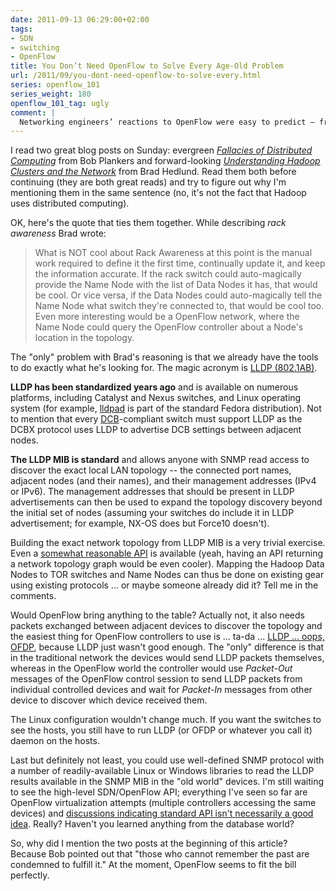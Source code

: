 ```yaml
---
date: 2011-09-13 06:29:00+02:00
tags:
- SDN
- switching
- OpenFlow
title: You Don’t Need OpenFlow to Solve Every Age-Old Problem
url: /2011/09/you-dont-need-openflow-to-solve-every.html
series: openflow_101
series_weight: 180
openflow_101_tag: ugly
comment: |
  Networking engineers’ reactions to OpenFlow were easy to predict – from “this will never work” to “here’s how I can solve my problem with OpenFlow.” It turns out we can solve many problems without involving OpenFlow; the traditional networking protocols are often good enough. 
---
```

I read two great blog posts on Sunday: evergreen [*Fallacies of Distributed Computing*](http://lonesysadmin.net/2011/09/10/fallacies-of-distributed-computing/) from Bob Plankers and forward-looking [*Understanding Hadoop Clusters and the Network*](https://bradhedlund.com/2011/09/10/understanding-hadoop-clusters-and-the-network/) from Brad Hedlund. Read them both before continuing (they are both great reads) and try to figure out why I'm mentioning them in the same sentence (no, it's not the fact that Hadoop uses distributed computing).
<!--more-->
OK, here's the quote that ties them together. While describing *rack awareness* Brad wrote:

> What is NOT cool about Rack Awareness at this point is the manual work required to define it the first time, continually update it, and keep the information accurate. If the rack switch could auto-magically provide the Name Node with the list of Data Nodes it has, that would be cool. Or vice versa, if the Data Nodes could auto-magically tell the Name Node what switch they're connected to, that would be cool too. Even more interesting would be a OpenFlow network, where the Name Node could query the OpenFlow controller about a Node's location in the topology.

The "only" problem with Brad's reasoning is that we already have the tools to do exactly what he's looking for. The magic acronym is [LLDP (802.1AB)](http://standards.ieee.org/getieee802/download/802.1AB-2005.pdf).

**LLDP has been standardized years ago** and is available on numerous platforms, including Catalyst and Nexus switches, and Linux operating system (for example, [lldpad](http://www.open-lldp.org/open-lldp) is part of the standard Fedora distribution). Not to mention that every [DCB](https://blog.ipspace.net/tag/dcb.html)-compliant switch must support LLDP as the DCBX protocol uses LLDP to advertise DCB settings between adjacent nodes.

**The LLDP MIB is standard** and allows anyone with SNMP read access to discover the exact local LAN topology -- the connected port names, adjacent nodes (and their names), and their management addresses (IPv4 or IPv6). The management addresses that should be present in LLDP advertisements can then be used to expand the topology discovery beyond the initial set of nodes (assuming your switches do include it in LLDP advertisement; for example, NX-OS does but Force10 doesn\'t).

Building the exact network topology from LLDP MIB is a very trivial exercise. Even a [somewhat reasonable API](http://search.cpan.org/~emiller/SNMP-Info-2.00/Info/LLDP.pm) is available (yeah, having an API returning a network topology graph would be even cooler). Mapping the Hadoop Data Nodes to TOR switches and Name Nodes can thus be done on existing gear using existing protocols \... or maybe someone already did it? Tell me in the comments.

Would OpenFlow bring anything to the table? Actually not, it also needs packets exchanged between adjacent devices to discover the topology and the easiest thing for OpenFlow controllers to use is \... ta-da \... [LLDP \... oops, OFDP](http://groups.geni.net/geni/wiki/OpenFlowDiscoveryProtocol), because LLDP just wasn't good enough. The "only" difference is that in the traditional network the devices would send LLDP packets themselves, whereas in the OpenFlow world the controller would use *Packet-Out* messages of the OpenFlow control session to send LLDP packets from individual controlled devices and wait for *Packet-In* messages from other device to discover which device received them.

The Linux configuration wouldn't change much. If you want the switches to see the hosts, you still have to run LLDP (or OFDP or whatever you call it) daemon on the hosts.

Last but definitely not least, you could use well-defined SNMP protocol with a number of readily-available Linux or Windows libraries to read the LLDP results available in the SNMP MIB in the "old world" devices. I'm still waiting to see the high-level SDN/OpenFlow API; everything I've seen so far are OpenFlow virtualization attempts (multiple controllers accessing the same devices) and [discussions indicating standard API isn't necessarily a good idea](http://networkheresy.wordpress.com/2011/08/09/what-might-an-sdn-controller-api-look-like-and-should-we-standardize-it/). Really? Haven't you learned anything from the database world?

So, why did I mention the two posts at the beginning of this article? Because Bob pointed out that "those who cannot remember the past are condemned to fulfill it." At the moment, OpenFlow seems to fit the bill perfectly.
